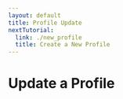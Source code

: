 ```yaml
---
layout: default
title: Profile Update
nextTutorial:
  link: ./new_profile
  title: Create a New Profile
---
```

# Update a Profile